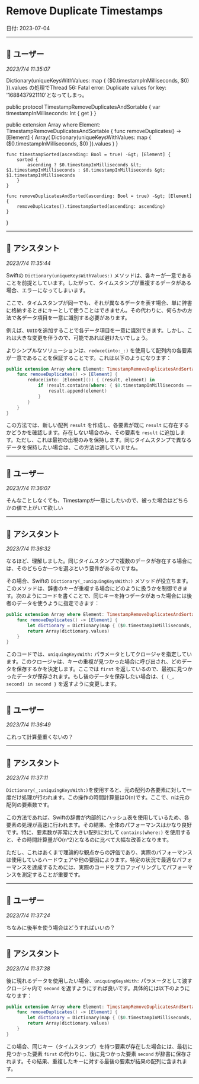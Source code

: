 # Remove Duplicate Timestamps

日付: 2023-07-04

---

## 👤 ユーザー
*2023/7/4 11:35:07*

Dictionary(uniqueKeysWithValues: map { ($0.timestampInMilliseconds, $0) }).values の処理でThread 56: Fatal error: Duplicate values for key: '1688437921110'となってしまっ。

public protocol TimestampRemoveDuplicatesAndSortable {
    var timestampInMilliseconds: Int { get }
}

public extension Array where Element: TimestampRemoveDuplicatesAndSortable {
    func removeDuplicates() -&gt; [Element] {
        Array(
            Dictionary(uniqueKeysWithValues: map { ($0.timestampInMilliseconds, $0) }).values
        )
    }

    func timestampSorted(ascending: Bool = true) -&gt; [Element] {
        sorted {
            ascending ? $0.timestampInMilliseconds &lt; $1.timestampInMilliseconds : $0.timestampInMilliseconds &gt; $1.timestampInMilliseconds
        }
    }

    func removeDuplicatesAndSorted(ascending: Bool = true) -&gt; [Element] {
        removeDuplicates().timestampSorted(ascending: ascending)
    }
}

---

## 🤖 アシスタント
*2023/7/4 11:35:44*

Swiftの `Dictionary(uniqueKeysWithValues:)` メソッドは、各キーが一意であることを前提としています。したがって、タイムスタンプが重複するデータがある場合、エラーになってしまいます。

ここで、タイムスタンプが同一でも、それが異なるデータを表す場合、単に辞書に格納するときにキーとして使うことはできません。その代わりに、何らかの方法で各データ項目を一意に識別する必要があります。

例えば、`UUID`を追加することで各データ項目を一意に識別できます。しかし、これは大きな変更を伴うので、可能であれば避けたいでしょう。

よりシンプルなソリューションは、`reduce(into:_:)` を使用して配列内の各要素が一意であることを保証することです。これは以下のようになります：

```swift
public extension Array where Element: TimestampRemoveDuplicatesAndSortable {
    func removeDuplicates() -> [Element] {
        reduce(into: [Element]()) { (result, element) in
            if !result.contains(where: { $0.timestampInMilliseconds == element.timestampInMilliseconds }) {
                result.append(element)
            }
        }
    }
}
```

この方法では、新しい配列 `result` を作成し、各要素が既に `result` に存在するかどうかを確認します。存在しない場合のみ、その要素を `result` に追加します。ただし、これは最初の出現のみを保持します。同じタイムスタンプで異なるデータを保持したい場合は、この方法は適していません。

---

## 👤 ユーザー
*2023/7/4 11:36:07*

そんなことしなくても、Timestampが一意にしたいので、被った場合はどちらかの値で上がいて欲しい

---

## 🤖 アシスタント
*2023/7/4 11:36:32*

なるほど、理解しました。同じタイムスタンプで複数のデータが存在する場合には、そのどちらか一つを選ぶという要件があるのですね。

その場合、Swiftの `Dictionary(_:uniquingKeysWith:)` メソッドが役立ちます。このメソッドは、辞書のキーが重複する場合にどのように扱うかを制御できます。次のようにコードを書くことで、同じキーを持つデータがあった場合には後者のデータを使うように指定できます：

```swift
public extension Array where Element: TimestampRemoveDuplicatesAndSortable {
    func removeDuplicates() -> [Element] {
        let dictionary = Dictionary(map { ($0.timestampInMilliseconds, $0) }, uniquingKeysWith: { (first, _) in first })
        return Array(dictionary.values)
    }
}
```

このコードでは、`uniquingKeysWith:` パラメータとしてクロージャを指定しています。このクロージャは、キーの重複が見つかった場合に呼び出され、どのデータを保存するかを決定します。ここでは `first` を返しているので、最初に見つかったデータが保存されます。もし後のデータを保存したい場合は、`{ (_, second) in second }` を返すように変更します。

---

## 👤 ユーザー
*2023/7/4 11:36:49*

これって計算量重くないの？

---

## 🤖 アシスタント
*2023/7/4 11:37:11*

`Dictionary(_:uniquingKeysWith:)`を使用すると、元の配列の各要素に対して一度だけ処理が行われます。この操作の時間計算量はO(n)です。ここで、nは元の配列の要素数です。

この方法であれば、Swiftの辞書が内部的にハッシュ表を使用しているため、各要素の処理が高速に行われます。その結果、全体のパフォーマンスはかなり良好です。特に、要素数が非常に大きい配列に対して `contains(where:)` を使用すると、その時間計算量がO(n^2)となるのに比べて大幅な改善となります。

ただし、これはあくまで理論的な観点からの評価であり、実際のパフォーマンスは使用しているハードウェアや他の要因によります。特定の状況で最適なパフォーマンスを達成するためには、実際のコードをプロファイリングしてパフォーマンスを測定することが重要です。

---

## 👤 ユーザー
*2023/7/4 11:37:24*

ちなみに後半を使う場合はどうすればいいの？

---

## 🤖 アシスタント
*2023/7/4 11:37:38*

後に現れるデータを使用したい場合、`uniquingKeysWith:` パラメータとして渡すクロージャ内で `second` を返すようにすれば良いです。具体的には以下のようになります：

```swift
public extension Array where Element: TimestampRemoveDuplicatesAndSortable {
    func removeDuplicates() -> [Element] {
        let dictionary = Dictionary(map { ($0.timestampInMilliseconds, $0) }, uniquingKeysWith: { (_, second) in second })
        return Array(dictionary.values)
    }
}
```

この場合、同じキー（タイムスタンプ）を持つ要素が存在した場合には、最初に見つかった要素 `first` の代わりに、後に見つかった要素 `second` が辞書に保存されます。その結果、重複したキーに対する最後の要素が結果の配列に含まれます。

---
